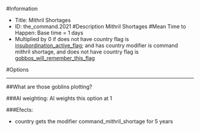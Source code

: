 #Information
 - Title: Mithril Shortages
 - ID: the_command.2021
#Description
Mithril Shortages
#Mean Time to Happen:
Base time = 1 days
 - Multiplied by 0 if does not have country flag is [insubordination_active_flag](../flags/insubordination_active_flag.md); and has country modifier is command mithril shortage, and does not have country flag is [gobbos_will_remember_this_flag](../flags/gobbos_will_remember_this_flag.md)

#Options

___
##What are those goblins plotting?

###AI weighting:
AI weights this option at 1


###Efects:<ul><li>country gets the modifier command_mithril_shortage for 5 years</li></ul>
